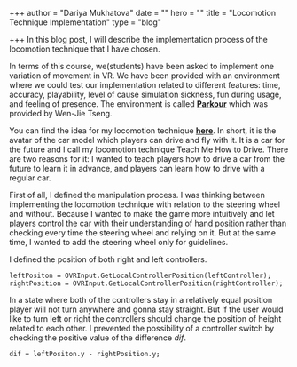 +++
author = "Dariya Mukhatova"
date = ""
hero = ""
title = "Locomotion Technique Implementation"
type = "blog"

+++
In this blog post, I will describe the implementation process of the locomotion technique that I have chosen.

In terms of this course, we(students) have been asked to implement one variation of movement in VR. We have been provided with an environment where we could test our implementation related to different features: time, accuracy, playability, level of cause simulation sickness, fun during usage, and feeling of presence. The environment is called [**Parkour**](https://github.com/wenjietseng/VR-locomotion-parkour) which was provided by Wen-Jie Tseng.

You can find the idea for my locomotion technique [**here**](https://app.forestry.io/sites/l07bwi0ocbq4cw/#/pages/content-blog-posts-vr-locomotion-pitch-md/). In short, it is the avatar of the car model which players can drive and fly with it. It is a car for the future and I call my locomotion technique Teach Me How to Drive. There are two reasons for it: I wanted to teach players how to drive a car from the future to learn it in advance, and players can learn how to drive with a regular car.

First of all, I defined the manipulation process. I was thinking between implementing the locomotion technique with relation to the steering wheel and without. Because I wanted to make the game more intuitively and let players control the car with their understanding of hand position rather than checking every time the steering wheel and relying on it. But at the same time, I wanted to add the steering wheel only for guidelines.

I defined the position of both right and left controllers.

    leftPositon = OVRInput.GetLocalControllerPosition(leftController);
    rightPosition = OVRInput.GetLocalControllerPosition(rightController);

In a state where both of the controllers stay in a relatively equal position player will not turn anywhere and gonna stay straight. But if the user would like to turn left or right the controllers should change the position of height related to each other. I prevented the possibility of a controller switch by checking the positive value of the difference _dif_. 

    dif = leftPositon.y - rightPosition.y;